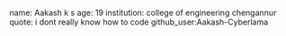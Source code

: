 name: Aakash k s
age: 19
institution: college of engineering chengannur
quote: i dont really know how to code
github_user:Aakash-Cyberlama
